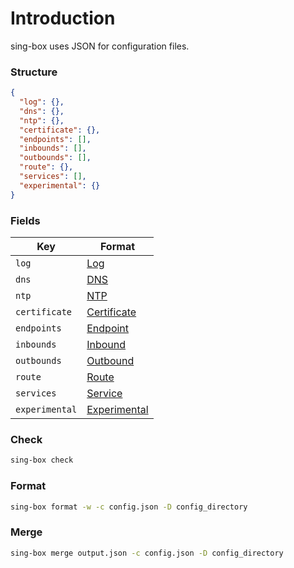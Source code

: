 # Introduction

sing-box uses JSON for configuration files.

### Structure

```json
{
  "log": {},
  "dns": {},
  "ntp": {},
  "certificate": {},
  "endpoints": [],
  "inbounds": [],
  "outbounds": [],
  "route": {},
  "services": [],
  "experimental": {}
}
```

### Fields

| Key            | Format                          |
|----------------|---------------------------------|
| `log`          | [Log](./log/)                   |
| `dns`          | [DNS](./dns/)                   |
| `ntp`          | [NTP](./ntp/)                   |
| `certificate`  | [Certificate](./certificate/)   |
| `endpoints`    | [Endpoint](./endpoint/)         |
| `inbounds`     | [Inbound](./inbound/)           |
| `outbounds`    | [Outbound](./outbound/)         |
| `route`        | [Route](./route/)               |
| `services`     | [Service](./service/)           |
| `experimental` | [Experimental](./experimental/) |

### Check

```bash
sing-box check
```

### Format

```bash
sing-box format -w -c config.json -D config_directory
```

### Merge

```bash
sing-box merge output.json -c config.json -D config_directory
```